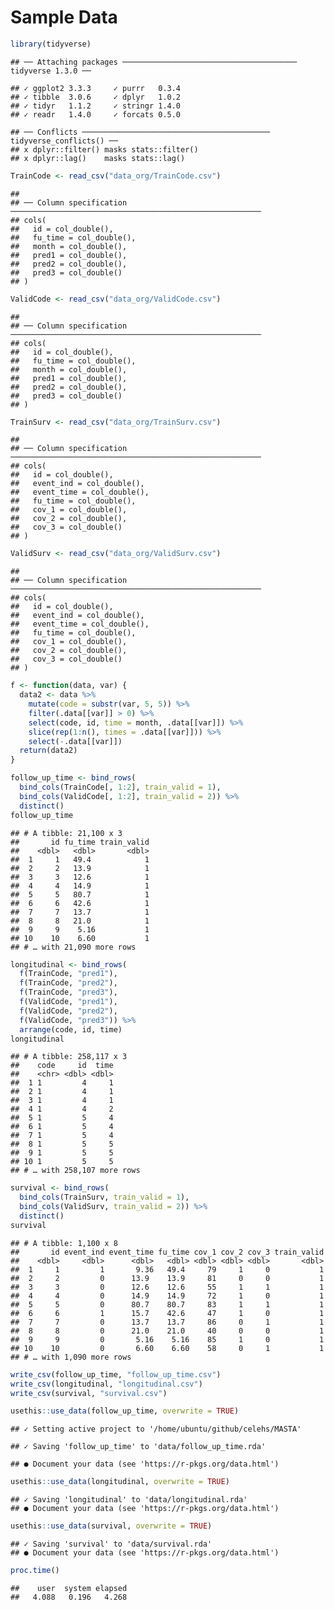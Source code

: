 Sample Data
================

``` r
library(tidyverse)
```

    ## ── Attaching packages ─────────────────────────────────────── tidyverse 1.3.0 ──

    ## ✓ ggplot2 3.3.3     ✓ purrr   0.3.4
    ## ✓ tibble  3.0.6     ✓ dplyr   1.0.2
    ## ✓ tidyr   1.1.2     ✓ stringr 1.4.0
    ## ✓ readr   1.4.0     ✓ forcats 0.5.0

    ## ── Conflicts ────────────────────────────────────────── tidyverse_conflicts() ──
    ## x dplyr::filter() masks stats::filter()
    ## x dplyr::lag()    masks stats::lag()

``` r
TrainCode <- read_csv("data_org/TrainCode.csv")
```

    ## 
    ## ── Column specification ────────────────────────────────────────────────────────
    ## cols(
    ##   id = col_double(),
    ##   fu_time = col_double(),
    ##   month = col_double(),
    ##   pred1 = col_double(),
    ##   pred2 = col_double(),
    ##   pred3 = col_double()
    ## )

``` r
ValidCode <- read_csv("data_org/ValidCode.csv")
```

    ## 
    ## ── Column specification ────────────────────────────────────────────────────────
    ## cols(
    ##   id = col_double(),
    ##   fu_time = col_double(),
    ##   month = col_double(),
    ##   pred1 = col_double(),
    ##   pred2 = col_double(),
    ##   pred3 = col_double()
    ## )

``` r
TrainSurv <- read_csv("data_org/TrainSurv.csv")
```

    ## 
    ## ── Column specification ────────────────────────────────────────────────────────
    ## cols(
    ##   id = col_double(),
    ##   event_ind = col_double(),
    ##   event_time = col_double(),
    ##   fu_time = col_double(),
    ##   cov_1 = col_double(),
    ##   cov_2 = col_double(),
    ##   cov_3 = col_double()
    ## )

``` r
ValidSurv <- read_csv("data_org/ValidSurv.csv")
```

    ## 
    ## ── Column specification ────────────────────────────────────────────────────────
    ## cols(
    ##   id = col_double(),
    ##   event_ind = col_double(),
    ##   event_time = col_double(),
    ##   fu_time = col_double(),
    ##   cov_1 = col_double(),
    ##   cov_2 = col_double(),
    ##   cov_3 = col_double()
    ## )

``` r
f <- function(data, var) {
  data2 <- data %>% 
    mutate(code = substr(var, 5, 5)) %>%
    filter(.data[[var]] > 0) %>%
    select(code, id, time = month, .data[[var]]) %>%  
    slice(rep(1:n(), times = .data[[var]])) %>% 
    select(-.data[[var]])
  return(data2)
}
```

``` r
follow_up_time <- bind_rows(
  bind_cols(TrainCode[, 1:2], train_valid = 1), 
  bind_cols(ValidCode[, 1:2], train_valid = 2)) %>%
  distinct() 
follow_up_time
```

    ## # A tibble: 21,100 x 3
    ##       id fu_time train_valid
    ##    <dbl>   <dbl>       <dbl>
    ##  1     1   49.4            1
    ##  2     2   13.9            1
    ##  3     3   12.6            1
    ##  4     4   14.9            1
    ##  5     5   80.7            1
    ##  6     6   42.6            1
    ##  7     7   13.7            1
    ##  8     8   21.0            1
    ##  9     9    5.16           1
    ## 10    10    6.60           1
    ## # … with 21,090 more rows

``` r
longitudinal <- bind_rows(
  f(TrainCode, "pred1"),
  f(TrainCode, "pred2"),
  f(TrainCode, "pred3"),  
  f(ValidCode, "pred1"),
  f(ValidCode, "pred2"),
  f(ValidCode, "pred3")) %>%
  arrange(code, id, time)
longitudinal
```

    ## # A tibble: 258,117 x 3
    ##    code     id  time
    ##    <chr> <dbl> <dbl>
    ##  1 1         4     1
    ##  2 1         4     1
    ##  3 1         4     1
    ##  4 1         4     2
    ##  5 1         5     4
    ##  6 1         5     4
    ##  7 1         5     4
    ##  8 1         5     5
    ##  9 1         5     5
    ## 10 1         5     5
    ## # … with 258,107 more rows

``` r
survival <- bind_rows(
  bind_cols(TrainSurv, train_valid = 1), 
  bind_cols(ValidSurv, train_valid = 2)) %>%
  distinct() 
survival
```

    ## # A tibble: 1,100 x 8
    ##       id event_ind event_time fu_time cov_1 cov_2 cov_3 train_valid
    ##    <dbl>     <dbl>      <dbl>   <dbl> <dbl> <dbl> <dbl>       <dbl>
    ##  1     1         1       9.36   49.4     79     1     0           1
    ##  2     2         0      13.9    13.9     81     0     0           1
    ##  3     3         0      12.6    12.6     55     1     1           1
    ##  4     4         0      14.9    14.9     72     1     0           1
    ##  5     5         0      80.7    80.7     83     1     1           1
    ##  6     6         1      15.7    42.6     47     1     0           1
    ##  7     7         0      13.7    13.7     86     0     1           1
    ##  8     8         0      21.0    21.0     40     0     0           1
    ##  9     9         0       5.16    5.16    85     1     0           1
    ## 10    10         0       6.60    6.60    58     0     1           1
    ## # … with 1,090 more rows

``` r
write_csv(follow_up_time, "follow_up_time.csv")
write_csv(longitudinal, "longitudinal.csv")
write_csv(survival, "survival.csv")
```

``` r
usethis::use_data(follow_up_time, overwrite = TRUE)
```

    ## ✓ Setting active project to '/home/ubuntu/github/celehs/MASTA'

    ## ✓ Saving 'follow_up_time' to 'data/follow_up_time.rda'

    ## ● Document your data (see 'https://r-pkgs.org/data.html')

``` r
usethis::use_data(longitudinal, overwrite = TRUE)
```

    ## ✓ Saving 'longitudinal' to 'data/longitudinal.rda'
    ## ● Document your data (see 'https://r-pkgs.org/data.html')

``` r
usethis::use_data(survival, overwrite = TRUE)
```

    ## ✓ Saving 'survival' to 'data/survival.rda'
    ## ● Document your data (see 'https://r-pkgs.org/data.html')

``` r
proc.time()
```

    ##    user  system elapsed 
    ##   4.088   0.196   4.268
